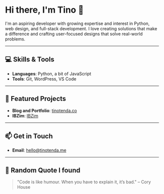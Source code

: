 # Hi there, I'm Tino 👋

I'm an aspiring developer with growing expertise and interest in Python, web design, and full-stack development. I love creating solutions that make a difference and crafting user-focused designs that solve real-world problems.

---

## 💻 Skills & Tools
- **Languages**: Python, a bit of JavaScript
- **Tools**: Git, WordPress, VS Code

---

## 🚀 Featured Projects
- **Blog and Portfolio**: [tinotenda.co](https://tinotenda.co)  
-  **IBZim**: [IBZim](https://ibzim.com)

---

## 📫 Get in Touch   
- **Email**: [hello@tinotenda.me](mailto:hello@tinotenda.me)

---

## 🌟 Random Quote I found
> "Code is like humour. When you have to explain it, it’s bad." – Cory House
